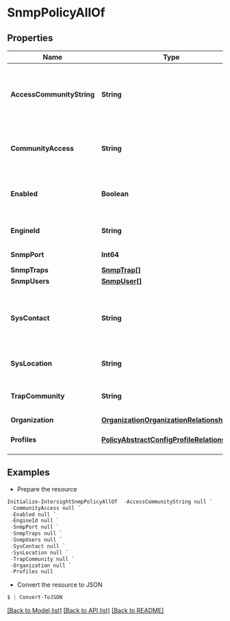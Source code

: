 # SnmpPolicyAllOf
## Properties

Name | Type | Description | Notes
------------ | ------------- | ------------- | -------------
**AccessCommunityString** | **String** | The default SNMPv1, SNMPv2c community name or SNMPv3 username to include on any trap messages sent to the SNMP host. The name can be 18 characters long. | [optional] 
**CommunityAccess** | **String** | Controls access to the information in the inventory tables. Applicable only for SNMPv1 and SNMPv2c users. | [optional] [default to "Disabled"]
**Enabled** | **Boolean** | State of the SNMP Policy on the endpoint. If enabled, the endpoint sends SNMP traps to the designated host. | [optional] 
**EngineId** | **String** | User-defined unique identification of the static engine. | [optional] 
**SnmpPort** | **Int64** | Port on which Cisco IMC SNMP agent runs. | [optional] 
**SnmpTraps** | [**SnmpTrap[]**](SnmpTrap.md) |  | [optional] 
**SnmpUsers** | [**SnmpUser[]**](SnmpUser.md) |  | [optional] 
**SysContact** | **String** | Contact person responsible for the SNMP implementation. Enter a string up to 64 characters, such as an email address or a name and telephone number. | [optional] 
**SysLocation** | **String** | Location of host on which the SNMP agent (server) runs. | [optional] 
**TrapCommunity** | **String** | SNMP community group used for sending SNMP trap to other devices. Valid only for SNMPv2c users. | [optional] 
**Organization** | [**OrganizationOrganizationRelationship**](OrganizationOrganizationRelationship.md) |  | [optional] 
**Profiles** | [**PolicyAbstractConfigProfileRelationship[]**](PolicyAbstractConfigProfileRelationship.md) | An array of relationships to policyAbstractConfigProfile resources. | [optional] 

## Examples

- Prepare the resource
```powershell
Initialize-IntersightSnmpPolicyAllOf  -AccessCommunityString null `
 -CommunityAccess null `
 -Enabled null `
 -EngineId null `
 -SnmpPort null `
 -SnmpTraps null `
 -SnmpUsers null `
 -SysContact null `
 -SysLocation null `
 -TrapCommunity null `
 -Organization null `
 -Profiles null
```

- Convert the resource to JSON
```powershell
$ | Convert-ToJSON
```

[[Back to Model list]](../README.md#documentation-for-models) [[Back to API list]](../README.md#documentation-for-api-endpoints) [[Back to README]](../README.md)

